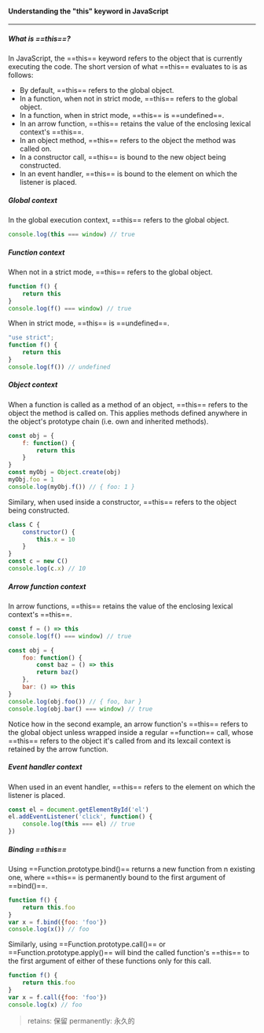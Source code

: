 #### Understanding the "this" keyword in JavaScript

---

##### What is ==this==?

In JavaScript, the ==this== keyword refers to the object that is currently executing the code. The short version of what ==this== evaluates to is as follows:

+ By default, ==this== refers to the global object.
+ In a function, when not in strict mode, ==this== refers to the global object.
+ In a function, when in strict mode, ==this== is ==undefined==.
+ In an arrow function, ==this== retains the value of the enclosing lexical context's ==this==.
+ In an object method, ==this== refers to the object the method was called on.
+ In a constructor call, ==this== is bound to the new object being constructed.
+ In an event handler, ==this== is bound to the element on which the listener is placed.

##### Global context

In the global execution context, ==this== refers to the global object.

```Javascript
console.log(this === window) // true
```

##### Function context

When not in a strict mode, ==this== refers to the global object.

```javascript
function f() {
    return this
}
console.log(f() === window) // true
```

When in strict mode, ==this== is ==undefined==.

```javascript
"use strict";
function f() {
    return this
}
console.log(f()) // undefined
```

##### Object context

When a function is called as a method of an object, ==this== refers to the object the method is called on. This applies methods defined anywhere in the object's prototype chain (i.e. own and inherited methods).

```javascript
const obj = {
    f: function() {
        return this
    }
}
const myObj = Object.create(obj)
myObj.foo = 1
console.log(myObj.f()) // { foo: 1 }
```

Similary, when used inside a constructor, ==this== refers to the object being constructed.

```javascript
class C {
    constructor() {
        this.x = 10
    }
}
const c = new C()
console.log(c.x) // 10
```

##### Arrow function context

In arrow functions, ==this== retains the value of the enclosing lexical context's ==this==.

```javascript
const f = () => this
console.log(f() === window) // true

const obj = {
    foo: function() {
        const baz = () => this
        return baz()
    },
    bar: () => this
}
console.log(obj.foo()) // { foo, bar }
console.log(obj.bar() === window) // true
```

Notice how in the second example, an arrow function's ==this== refers to the global object unless wrapped inside a regular ==function== call, whose ==this== refers to the object it's called from and its lexcail context is retained by the arrow function.

##### Event handler context

When used in an event handler, ==this== refers to the element on which the listener is placed.

```javascript
const el = document.getElementById('el')
el.addEventListener('click', function() {
    console.log(this === el) // true
})
```

##### Binding ==this==

Using ==Function.prototype.bind()== returns a new function from n existing one, where ==this== is permanently bound to the first argument of ==bind()==.

```javascript
function f() {
    return this.foo
}
var x = f.bind({foo: 'foo'})
console.log(x()) // foo
```

Similarly, using ==Function.prototype.call()== or ==Function.prototype.apply()== will bind the called function's ==this== to the first argument of either of these functions only for this call.

```javascript
function f() {
    return this.foo
}
var x = f.call({foo: 'foo'})
console.log(x) // foo
```

> retains: 保留
> permanently: 永久的
